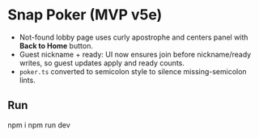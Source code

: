 
# Snap Poker (MVP v5e)
- Not-found lobby page uses curly apostrophe and centers panel with **Back to Home** button.
- Guest nickname + ready: UI now ensures join before nickname/ready writes, so guest updates apply and ready counts.
- `poker.ts` converted to semicolon style to silence missing-semicolon lints.

## Run
npm i
npm run dev
